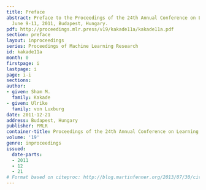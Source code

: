 ```yaml
---
title: Preface
abstract: Preface to the Proceedings of the 24th Annual Conference on Learning Theory
  June 9-11, 2011, Budapest, Hungary.
pdf: http://proceedings.mlr.press/v19/kakade11a/kakade11a.pdf
section: preface
layout: inproceedings
series: Proceedings of Machine Learning Research
id: kakade11a
month: 0
firstpage: i
lastpage: i
page: i-i
sections: 
author:
- given: Sham M.
  family: Kakade
- given: Ulrike
  family: von Luxburg
date: 2011-12-21
address: Budapest, Hungary
publisher: PMLR
container-title: Proceedings of the 24th Annual Conference on Learning Theory
volume: '19'
genre: inproceedings
issued:
  date-parts:
  - 2011
  - 12
  - 21
# Format based on citeproc: http://blog.martinfenner.org/2013/07/30/citeproc-yaml-for-bibliographies/
---
```

